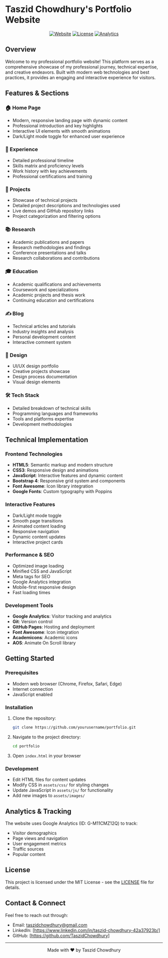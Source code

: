 # Taszid Chowdhury's Portfolio Website

<div align="center">

[![Website](https://img.shields.io/badge/Website-Live-brightgreen)](https://taszidchowdhury.com)
[![License](https://img.shields.io/badge/License-MIT-blue.svg)](LICENSE)
[![Analytics](https://img.shields.io/badge/Google%20Analytics-Enabled-blue)](https://analytics.google.com)

</div>

## Overview

Welcome to my professional portfolio website! This platform serves as a comprehensive showcase of my professional journey, technical expertise, and creative endeavors. Built with modern web technologies and best practices, it provides an engaging and interactive experience for visitors.

## Features & Sections

### 🏠 Home Page
- Modern, responsive landing page with dynamic content
- Professional introduction and key highlights
- Interactive UI elements with smooth animations
- Dark/Light mode toggle for enhanced user experience

### 💼 Experience
- Detailed professional timeline
- Skills matrix and proficiency levels
- Work history with key achievements
- Professional certifications and training

### 🚀 Projects
- Showcase of technical projects
- Detailed project descriptions and technologies used
- Live demos and GitHub repository links
- Project categorization and filtering options

### 📚 Research
- Academic publications and papers
- Research methodologies and findings
- Conference presentations and talks
- Research collaborations and contributions

### 🎓 Education
- Academic qualifications and achievements
- Coursework and specializations
- Academic projects and thesis work
- Continuing education and certifications

### ✍️ Blog
- Technical articles and tutorials
- Industry insights and analysis
- Personal development content
- Interactive comment system

### 🎨 Design
- UI/UX design portfolio
- Creative projects showcase
- Design process documentation
- Visual design elements

### 🛠 Tech Stack
- Detailed breakdown of technical skills
- Programming languages and frameworks
- Tools and platforms expertise
- Development methodologies

## Technical Implementation

### Frontend Technologies
- **HTML5**: Semantic markup and modern structure
- **CSS3**: Responsive design and animations
- **JavaScript**: Interactive features and dynamic content
- **Bootstrap 4**: Responsive grid system and components
- **Font Awesome**: Icon library integration
- **Google Fonts**: Custom typography with Poppins

### Interactive Features
- Dark/Light mode toggle
- Smooth page transitions
- Animated content loading
- Responsive navigation
- Dynamic content updates
- Interactive project cards

### Performance & SEO
- Optimized image loading
- Minified CSS and JavaScript
- Meta tags for SEO
- Google Analytics integration
- Mobile-first responsive design
- Fast loading times

### Development Tools
- **Google Analytics**: Visitor tracking and analytics
- **Git**: Version control
- **GitHub Pages**: Hosting and deployment
- **Font Awesome**: Icon integration
- **Academicons**: Academic icons
- **AOS**: Animate On Scroll library

## Getting Started

### Prerequisites
- Modern web browser (Chrome, Firefox, Safari, Edge)
- Internet connection
- JavaScript enabled

### Installation
1. Clone the repository:
   ```bash
   git clone https://github.com/yourusername/portfolio.git
   ```
2. Navigate to the project directory:
   ```bash
   cd portfolio
   ```
3. Open `index.html` in your browser

### Development
- Edit HTML files for content updates
- Modify CSS in `assets/css/` for styling changes
- Update JavaScript in `assets/js/` for functionality
- Add new images to `assets/images/`

## Analytics & Tracking

The website uses Google Analytics (ID: G-M11CMZ12Q) to track:
- Visitor demographics
- Page views and navigation
- User engagement metrics
- Traffic sources
- Popular content

## License

This project is licensed under the MIT License - see the [LICENSE](LICENSE) file for details.

## Contact & Connect

Feel free to reach out through:
- Email: taszidchowdhury@gmail.com
- LinkedIn: [https://www.linkedin.com/in/taszid-chowdhury-42a37923b/]
- GitHub: [https://github.com/TaszidChowdhury]

---

<div align="center">
Made with ❤️ by Taszid Chowdhury
</div>
